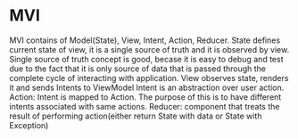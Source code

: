 # MVI
MVI contains of Model(State), View, Intent, Action, Reducer.
State defines current state of view, it is a single source of truth and it is observed by view. Single source of truth concept is good, becase it is easy to debug and test due to the fact that it is only source of data that is passed through the complete cycle of interacting with application.
View observes state, renders it and sends Intents to ViewModel
Intent is an abstraction over user action. 
Action: Intent is mapped to Action. The purpose of this is to have different intents associated with same actions.
Reducer: component that treats the result of performing action(either return State with data or State with Exception)
